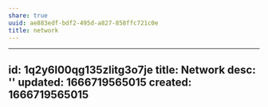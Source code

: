 ```yaml
---
share: true
uuid: ae883edf-bdf2-495d-a827-858ffc721c0e
title: network
---
```

---
id: 1q2y6l00qg135zlitg3o7je
title: Network
desc: ''
updated: 1666719565015
created: 1666719565015
---
